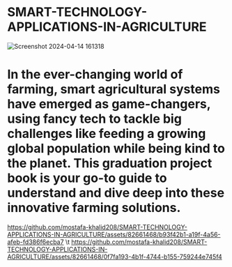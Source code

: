 # SMART-TECHNOLOGY-APPLICATIONS-IN-AGRICULTURE
![Screenshot 2024-04-14 161318](https://github.com/mostafa-khalid208/SMART-TECHNOLOGY-APPLICATIONS-IN-AGRICULTURE/assets/82661468/f99b3676-22ec-4282-a40a-b1a45625312d)
# In the ever-changing world of farming, smart agricultural systems have emerged as game-changers, using fancy tech to tackle big challenges like feeding a growing global population while being kind to the planet. This graduation project book is your go-to guide to understand and dive deep into these innovative farming solutions.
https://github.com/mostafa-khalid208/SMART-TECHNOLOGY-APPLICATIONS-IN-AGRICULTURE/assets/82661468/b93f42b1-a19f-4a56-afeb-fd386f6ecba7 \t https://github.com/mostafa-khalid208/SMART-TECHNOLOGY-APPLICATIONS-IN-AGRICULTURE/assets/82661468/0f7fa193-4b1f-4744-b155-759244e745f4

